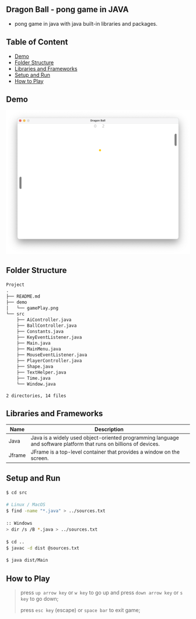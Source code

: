 ## Dragon Ball - pong game in JAVA

- pong game in java with java built-in libraries and packages.

## Table of Content


- [Demo](#demo)
- [Folder Structure](#folder-structure)
- [Libraries and Frameworks](#libraries-and-frameworks)
- [Setup and Run](#setup-and-run)
- [How to Play](#how-to-play)

## Demo

![DragonBall GamePlay](demo/gamePlay.png)

## Folder Structure

```
Project
.
├── README.md
├── demo
│   └── gamePlay.png
└── src
    ├── AiController.java
    ├── BallController.java
    ├── Constants.java
    ├── KeyEventListener.java
    ├── Main.java
    ├── MainMenu.java
    ├── MouseEventListener.java
    ├── PlayerController.java
    ├── Shape.java
    ├── TextHelper.java
    ├── Time.java
    └── Window.java

2 directories, 14 files

```

## Libraries and Frameworks

| Name   | Description                                                                                                        |
| ------ | ------------------------------------------------------------------------------------------------------------------ |
| Java   | Java is a widely used object-oriented programming language and software platform that runs on billions of devices. |
| Jframe | JFrame is a top-level container that provides a window on the screen.                                              |

## Setup and Run

```bash
$ cd src

# Linux / MacOS
$ find -name "*.java" > ../sources.txt

:: Windows
> dir /s /B *.java > ../sources.txt

$ cd ..
$ javac -d dist @sources.txt

$ java dist/Main
```

## How to Play

> press `up arrow key` or `w key` to go up and press `down arrow key` or `s key` to go down;  
> 
> press `esc key` (escape) or `space bar` to exit game;
